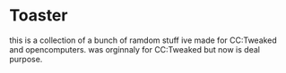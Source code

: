 # Toaster
this is a collection of a bunch of ramdom stuff ive made for CC:Tweaked and opencomputers.
was orginnaly for CC:Tweaked but now is deal purpose. 
